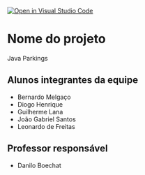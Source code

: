 [![Open in Visual Studio Code](https://classroom.github.com/assets/open-in-vscode-2e0aaae1b6195c2367325f4f02e2d04e9abb55f0b24a779b69b11b9e10269abc.svg)](https://classroom.github.com/online_ide?assignment_repo_id=16040527&assignment_repo_type=AssignmentRepo)

# Nome do projeto

Java Parkings

## Alunos integrantes da equipe

- Bernardo Melgaço
- Diogo Henrique
- Guilherme Lana
- João Gabriel Santos
- Leonardo de Freitas

## Professor responsável

- Danilo Boechat
